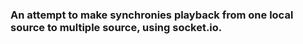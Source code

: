 ### An attempt to make synchronies playback from one local source to multiple source, using socket.io.

